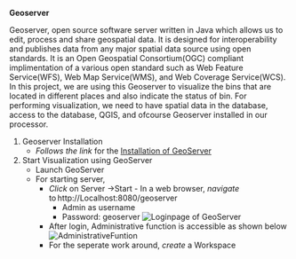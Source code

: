 **Geoserver**

Geoserver, open source software server written in Java which allows us to edit, process and share geospatial data. It is designed for interoperability and publishes data from any major spatial data source using open standards. It is an Open Geospatial Consortium(OGC) compliant implimentation of a various open standard such as Web Feature Service(WFS), Web Map Service(WMS), and Web Coverage Service(WCS).
In this project, we are using this Geoserver to visualize the bins that are located in different places and also indicate the status of bin. For performing visualization, we need to have spatial data in the database, access to the database, QGIS, and ofcourse  Geoserver installed in our processor.

 1.  Geoserver Installation 
		- *Follows the link* for the [Installation of GeoServer](https://docs.geoserver.org/stable/en/user/installation/index.html#installation)
 2.  Start Visualization using GeoServer 
		-  Launch GeoServer 
		- For starting server, 
		  - *Click* on Server ->Start
		 - In a web browser, *navigate* to http://Localhost:8080/geoserver
			 - Admin as username
			 - Password: geoserver
![Loginpage of GeoServer](https://github.com/emrp/emrp2018_Moers_Trashbins/blob/bhuwan/pictures/geoserver%20photo/geoserver%20login%20page.png)
          - After login, Administrative function is accessible as shown below
![AdministrativeFuntion](https://github.com/emrp/emrp2018_Moers_Trashbins/blob/bhuwan/pictures/geoserver%20photo/geoserver%20after%20lonin.png)
           - For the seperate work around, *create* a Workspace
